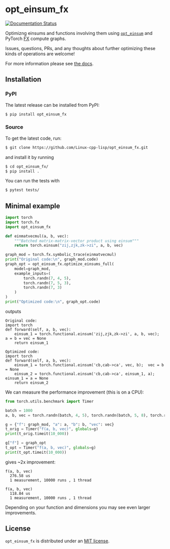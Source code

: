 # opt_einsum_fx

[![Documentation Status](https://readthedocs.org/projects/opt-einsum-fx/badge/?version=latest)](https://opt-einsum-fx.readthedocs.io/en/latest/?badge=latest)

Optimizng einsums and functions involving them using [`opt_einsum`](https://optimized-einsum.readthedocs.io/en/stable/) and PyTorch [FX](https://pytorch.org/docs/stable/fx.html) compute graphs.

Issues, questions, PRs, and any thoughts about further optimizing these kinds of operations are welcome!

For more information please see [the docs](https://opt-einsum-fx.readthedocs.io/en/stable/).

## Installation

### PyPI

The latest release can be installed from PyPI:
```bash
$ pip install opt_einsum_fx
```

### Source

To get the latest code, run:

```bash
$ git clone https://github.com/Linux-cpp-lisp/opt_einsum_fx.git
```
and install it by running
```bash
$ cd opt_einsum_fx/
$ pip install .
```

You can run the tests with
```bash
$ pytest tests/
```

## Minimal example

```python
import torch
import torch.fx
import opt_einsum_fx

def einmatvecmul(a, b, vec):
    """Batched matrix-matrix-vector product using einsum"""
    return torch.einsum("zij,zjk,zk->zi", a, b, vec)

graph_mod = torch.fx.symbolic_trace(einmatvecmul)
print("Original code:\n", graph_mod.code)
graph_opt = opt_einsum_fx.optimize_einsums_full(
    model=graph_mod,
    example_inputs=(
        torch.randn(7, 4, 5),
        torch.randn(7, 5, 3),
        torch.randn(7, 3)
    )
)
print("Optimized code:\n", graph_opt.code)
```
outputs
```
Original code:
import torch
def forward(self, a, b, vec):
    einsum_1 = torch.functional.einsum('zij,zjk,zk->zi', a, b, vec);  a = b = vec = None
    return einsum_1
    
Optimized code:
import torch
def forward(self, a, b, vec):
    einsum_1 = torch.functional.einsum('cb,cab->ca', vec, b);  vec = b = None
    einsum_2 = torch.functional.einsum('cb,cab->ca', einsum_1, a);  einsum_1 = a = None
    return einsum_2
```

We can measure the performance improvement (this is on a CPU):
```python
from torch.utils.benchmark import Timer

batch = 1000
a, b, vec = torch.randn(batch, 4, 5), torch.randn(batch, 5, 8), torch.randn(batch, 8)

g = {"f": graph_mod, "a": a, "b": b, "vec": vec}
t_orig = Timer("f(a, b, vec)", globals=g)
print(t_orig.timeit(10_000))

g["f"] = graph_opt
t_opt = Timer("f(a, b, vec)", globals=g)
print(t_opt.timeit(10_000))
```
gives ~2x improvement:
```
f(a, b, vec)
  276.58 us
  1 measurement, 10000 runs , 1 thread

f(a, b, vec)
  118.84 us
  1 measurement, 10000 runs , 1 thread
```
Depending on your function and dimensions you may see even larger improvements.

## License

`opt_einsum_fx` is distributed under an [MIT license](LICENSE).